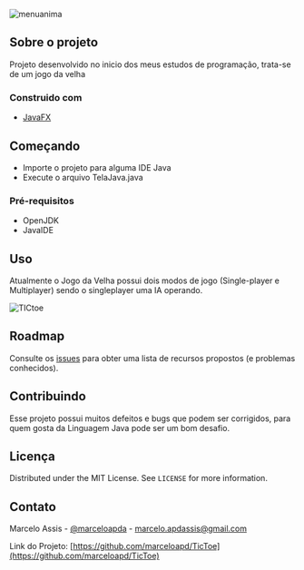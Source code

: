 ![menuanima](https://user-images.githubusercontent.com/71731452/111350155-933a8380-8660-11eb-880a-e57a86290cf5.png)
## Sobre o projeto

Projeto desenvolvido no inicio dos meus estudos de programação, trata-se de um jogo da velha


### Construido com

* [JavaFX](https://openjfx.io/)


## Começando

* Importe o projeto para alguma IDE Java
* Execute o arquivo TelaJava.java


### Pré-requisitos

* OpenJDK
* JavaIDE
   
## Uso

Atualmente o Jogo da Velha possui dois modos de jogo (Single-player e Multiplayer) sendo o singleplayer uma IA operando.

![TICtoe](https://user-images.githubusercontent.com/71731452/111336764-48b30a00-8654-11eb-96fe-4e01cd9fd17a.gif)

## Roadmap

Consulte os [issues](https://github.com/marceloapd/PlantaloT/issues) para obter uma lista de recursos propostos (e problemas conhecidos).


## Contribuindo

Esse projeto possui muitos defeitos e bugs que podem ser corrigidos, para quem gosta da Linguagem Java pode ser um bom desafio.

## Licença

Distributed under the MIT License. See `LICENSE` for more information.

## Contato

Marcelo Assis - [@marceloapda](https://twitter.com/marceloapda) - marcelo.apdassis@gmail.com

Link do Projeto: [https://github.com/marceloapd/TicToe](https://github.com/marceloapd/TicToe)

